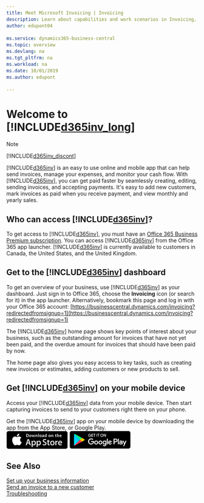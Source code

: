 ```yaml
---
title: Meet Microsoft Invoicing | Invoicing
description: Learn about capabilities and work scenarios in Invoicing, a business management solution for smaller organizations.
author: edupont04

ms.service: dynamics365-business-central
ms.topic: overview
ms.devlang: na
ms.tgt_pltfrm: na
ms.workload: na
ms.date: 10/01/2019
ms.author: edupont

---
```

# Welcome to [!INCLUDE[d365inv_long](includes/d365inv_long.md)]
> [!Note]
> [!INCLUDE[d365inv_discont](includes/d365inv_discont.md)]

[!INCLUDE[d365inv](includes/d365inv.md)] is an easy to use online and mobile app that can help send invoices, manage your expenses, and monitor your cash flow. With [!INCLUDE[d365inv](includes/d365inv.md)], you can get paid faster by seamlessly creating, editing, sending invoices, and accepting payments. It's easy to add new customers, mark invoices as paid when you receive payment, and view monthly and yearly sales.

## Who can access [!INCLUDE[d365inv](includes/d365inv.md)]?
To get access to [!INCLUDE[d365inv](includes/d365inv.md)], you must have an [Office 365 Business Premium subscription](https://products.office.com/en-us/business/office-365-business-premium). You can access [!INCLUDE[d365inv](includes/d365inv.md)] from the Office 365 app launcher. [!INCLUDE[d365inv](includes/d365inv.md)] is currently available to customers in Canada, the United States, and the United Kingdom.

## Get to the [!INCLUDE[d365inv](includes/d365inv.md)] dashboard
To get an overview of your business, use [!INCLUDE[d365inv](includes/d365inv.md)] as your dashboard. Just sign in to Office 365, choose the **Invoicing** icon (or search for it) in the app launcher. Alternatively, bookmark this page and log in with your Office 365 account: [https://businesscentral.dynamics.com/invoicing?redirectedfromsignup=1](https://businesscentral.dynamics.com/invoicing?redirectedfromsignup=1)  

The [!INCLUDE[d365inv](includes/d365inv.md)] home page shows key points of interest about your business, such as the outstanding amount for invoices that have not yet been paid, and the overdue amount for invoices that should have been paid by now.  

The home page also gives you easy access to key tasks, such as creating new invoices or estimates, adding customers or new products to sell.  

## Get [!INCLUDE[d365inv](includes/d365inv.md)] on your mobile device
Access your [!INCLUDE[d365inv](includes/d365inv.md)] data from your mobile device. Then start capturing invoices to send to your customers right there on your phone.

Get the [!INCLUDE[d365inv](includes/d365inv.md)] app on your mobile device by downloading the app from the App Store, or Google Play.  
[![App Store](./media/install-mobile-app/appstore.png)](https://go.microsoft.com/fwlink/?linkid=856735) [![Google Play](./media/install-mobile-app/googleplay.png)](https://go.microsoft.com/fwlink/?linkid=856736)  

## See Also
[Set up your business information](set-up-business-profile.md)  
[Send an invoice to a new customer](send-invoice.md)  
[Troubleshooting](about-troubleshooting.md)  
